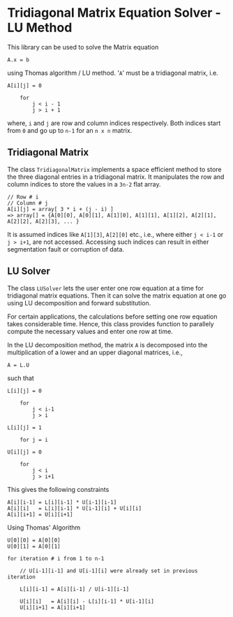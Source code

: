 # Tridiagonal Matrix Equation Solver - LU Method

This library can be used to solve the Matrix equation 
```
A.x = b
```
using Thomas algorithm / LU method.
'`A`' must be a tridiagonal matrix, i.e.
```
A[i][j] = 0

	for 
		j < i - 1
		j > i + 1
```
where, `i` and `j` are row and column indices respectively. Both indices start from `0` and go up to `n-1` for an `n x n` matrix.

## Tridiagonal Matrix

The class `TridiagonalMatrix` implements a space efficient method to store the three diagonal entries in a tridiagonal matrix. It manipulates the row and column indices to store the values in a `3n-2` flat array.
```
// Row # i
// Column # j
A[i][j] = array[ 3 * i + (j - i) ]
=> array[] = {A[0][0], A[0][1], A[1][0], A[1][1], A[1][2], A[2][1], A[2][2], A[2][3], ... }
```
It is assumed indices like `A[1][3]`, `A[2][0]` etc., i.e., where either `j < i-1` or `j > i+1`, are not accessed. Accessing such indices can result in either segmentation fault or corruption of data.

## LU Solver

The class `LUSolver` lets the user enter one row equation at a time for tridiagonal matrix equations. Then it can solve the matrix equation at one go using LU decomposition and forward substitution.

For certain applications, the calculations before setting one row equation takes considerable time. Hence, this class provides function to parallely compute the necessary values and enter one row at time.

In the LU decomposition method, the matrix `A` is decomposed into the multiplication of a lower and an upper diagonal matrices, i.e.,
```
A = L.U
```
such that
```
L[i][j] = 0

	for
		j < i-1
		j > i

L[i][j] = 1

	for j = i
```
```
U[i][j] = 0

	for
		j < i
		j > i+1
```

This gives the following constraints
```
A[i][i-1] = L[i][i-1] * U[i-1][i-1]
A[i][i]   = L[i][i-1] * U[i-1][i] + U[i][i]
A[i][i+1] = U[i][i+1]
```

Using Thomas' Algorithm
```
U[0][0] = A[0][0]
U[0][1] = A[0][1]

for iteration # i from 1 to n-1

	// U[i-1][i-1] and U[i-1][i] were already set in previous iteration

	L[i][i-1] = A[i][i-1] / U[i-1][i-1]

	U[i][i]   = A[i][i] - L[i][i-1] * U[i-1][i]
	U[i][i+1] = A[i][i+1]
```

